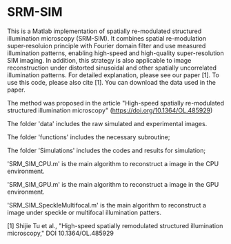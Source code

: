 # SRM-SIM
This is a Matlab implementation of spatially re-modulated structured illumination microscopy (SRM-SIM). It combines spatial re-modulation super-resoluion principle with Fourier domain filter and use measured illumination patterns, enabling high-speed and high-quality super-resolution SIM imaging. In addition, this strategy is also applicable to image reconstruction under distorted sinusoidal and other spatially uncorrelated illumination patterns. For detailed explanation, please see our paper [1]. To use this code, please also cite [1]. You can download the data used in the paper.

The method was proposed in the article "High-speed spatially re-modulated structured illumination microscopy" (https://doi.org/10.1364/OL.485929)

The folder 'data' includes the raw simulated and experimental images.

The folder 'functions' includes the necessary subroutine;

The folder 'Simulations' includes the codes and results for simulation;

'SRM_SIM_CPU.m' is the main algorithm to reconstruct a image in the CPU environment.

'SRM_SIM_GPU.m' is the main algorithm to reconstruct a image in the GPU environment.

'SRM_SIM_SpeckleMultifocal.m' is the main algorithm to reconstruct a image under speckle or multifocal illumination patters.

[1] Shijie Tu et al., "High-speed spatially remodulated structured illumination microscopy," DOI 10.1364/OL.485929
